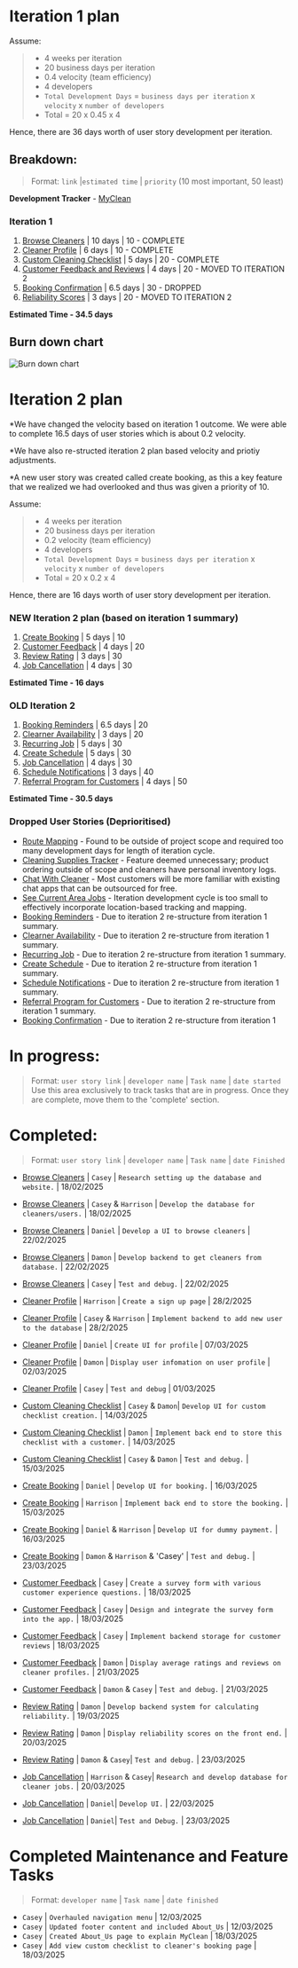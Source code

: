 # Iteration 1 plan
Assume:
> - 4 weeks per iteration
> - 20 business days per iteration
> - 0.4 velocity (team efficiency)
> - 4 developers 
> - `Total Development Days` = `business days per iteration` x `velocity` x `number of developers`
> - Total = 20 x 0.45 x 4

Hence, there are 36 days worth of user story development per iteration.

## Breakdown:
> Format: `link` |`estimated time` | `priority` (10 most important, 50 least)

**Development Tracker** - [MyClean](https://github.com/users/Casey-Summers/projects/1)

### Iteration 1
1. [Browse Cleaners](/user_stories/user_story_browse_cleaners.md) | 10 days | 10 - COMPLETE
2. [Cleaner Profile](/user_stories/user_story_create_cleaner_profile.md) | 6 days | 10 - COMPLETE
3. [Custom Cleaning Checklist](/user_stories/user_story_custom_cleaning_checklist.md) | 5 days | 20 - COMPLETE
4. [Customer Feedback and Reviews](/user_stories/user_story_customer_feedback.md) | 4 days | 20 - MOVED TO ITERATION 2
5. [Booking Confirmation](/user_stories/user_story_booking_confirmation.md) | 6.5 days | 30 - DROPPED
6. [Reliability Scores](/user_stories/user_story_reliability_scores.md) | 3 days | 20 - MOVED TO ITERATION 2

**Estimated Time - 34.5 days**

## Burn down chart
![Burn down chart](/iterations/images/iteration_1_burn_down_1.jpg)


# Iteration 2 plan
*We have changed the velocity based on iteration 1 outcome. We were able to complete 16.5 days of user stories which is about 0.2 velocity.

*We have also re-structed iteration 2 plan based velocity and priotiy adjustments. 

*A new user story was created called create booking, as this a key feature that we realized we had overlooked and thus was given a priority of 10.


Assume:
> - 4 weeks per iteration
> - 20 business days per iteration
> - 0.2 velocity (team efficiency)
> - 4 developers 
> - `Total Development Days` = `business days per iteration` x `velocity` x `number of developers`
> - Total = 20 x 0.2 x 4

Hence, there are 16 days worth of user story development per iteration.

### NEW Iteration 2 plan (based on iteration 1 summary)
1. [Create Booking](/user_stories/create_booking.md) | 5 days | 10 
2. [Customer Feedback](/user_stories/user_story_customer_feedback.md) | 4 days | 20 
3. [Review Rating](/user_stories/user_story_reliability_scores.md) | 3 days | 30
4. [Job Cancellation](/user_stories/user_story_handle_cancellations.md) | 4 days | 30
   
**Estimated Time - 16 days**


### OLD Iteration 2
1. [Booking Reminders](/user_stories/user_story_booking_reminders.md) | 6.5 days | 20
2. [Clearner Availability](/user_stories/user_story_cleaner_availability) | 3 days | 20
3. [Recurring Job](/user_stories/user_story_recurring_job.md) | 5 days | 30
4. [Create Schedule](/user_stories/user_story_create_schedule.md) | 5 days | 30
5. [Job Cancellation](/user_stories/user_story_handle_cancellations.md) | 4 days | 30
6. [Schedule Notifications](/user_stories/user_story_schedule_notifications.md) | 3 days | 40
7. [Referral Program for Customers](/user_stories/user_story_referral_program_for_customers.md) | 4 days | 50

**Estimated Time - 30.5 days**



### Dropped User Stories (Deprioritised)
* [Route Mapping](/user_stories/user_story_efficient_route_mapping.md) - Found to be outside of project scope and required too many development days for length of iteration cycle.
* [Cleaning Supplies Tracker](/user_stories/user_story_cleaning_supplies_tracking.md) - Feature deemed unnecessary; product ordering outside of scope and cleaners have personal inventory logs. 
* [Chat With Cleaner](/user_stories/user_story_chat_with_hired_cleaner.md) - Most customers will be more familiar with existing chat apps that can be outsourced for free.
* [See Current Area Jobs](/user_stories/user_story_see_current_area_cleaning_jobs.md) - Iteration development cycle is too small to effectively incorporate location-based tracking and mapping.
* [Booking Reminders](/user_stories/user_story_booking_reminders.md) - Due to iteration 2 re-structure from iteration 1 summary.
* [Clearner Availability](/user_stories/user_story_cleaner_availability) - Due to iteration 2 re-structure from iteration 1 summary.
* [Recurring Job](/user_stories/user_story_recurring_job.md) - Due to iteration 2 re-structure from iteration 1 summary.
* [Create Schedule](/user_stories/user_story_create_schedule.md) - Due to iteration 2 re-structure from iteration 1 summary.
* [Schedule Notifications](/user_stories/user_story_schedule_notifications.md) - Due to iteration 2 re-structure from iteration 1 summary.
* [Referral Program for Customers](/user_stories/user_story_referral_program_for_customers.md) - Due to iteration 2 re-structure from iteration 1 summary.
* [Booking Confirmation](/user_stories/user_story_booking_confirmation.md) - Due to iteration 2 re-structure from iteration 1

 

# In progress:
> Format: `user story link` | `developer name` | `Task name` | `date started` <br>
> Use this area exclusively to track tasks that are in progress. Once they are complete, move them to the 'complete' section.
    
# Completed:
> Format: `user story link` | `developer name` | `Task name` | `date Finished` <br>
* [Browse Cleaners](/user_stories/user_story_browse_cleaners.md) | `Casey` | `Research setting up the database and website.` | 18/02/2025
* [Browse Cleaners](/user_stories/user_story_browse_cleaners.md) | `Casey` & `Harrison` | `Develop the database for cleaners/users.` | 18/02/2025
* [Browse Cleaners](/user_stories/user_story_browse_cleaners.md) | `Daniel` | `Develop a UI to browse cleaners` | 22/02/2025
* [Browse Cleaners](/user_stories/user_story_browse_cleaners.md) | `Damon` | `Develop backend to get cleaners from database.` | 22/02/2025
* [Browse Cleaners](/user_stories/user_story_browse_cleaners.md) | `Casey` | `Test and debug.` | 22/02/2025


* [Cleaner Profile](/user_stories/user_story_create_cleaner_profile.md)  | `Harrison` | `Create a sign up page` | 28/2/2025
* [Cleaner Profile](/user_stories/user_story_create_cleaner_profile.md)  | `Casey` & `Harrison`  | `Implement backend to add new user to the database` | 28/2/2025
* [Cleaner Profile](/user_stories/user_story_create_cleaner_profile.md)  | `Daniel` | `Create UI for profile` | 07/03/2025
* [Cleaner Profile](/user_stories/user_story_create_cleaner_profile.md)  | `Damon` | `Display user infomation on user profile` | 02/03/2025
* [Cleaner Profile](/user_stories/user_story_create_cleaner_profile.md)  | `Casey` | `Test and debug` | 01/03/2025

* [Custom Cleaning Checklist](/user_stories/user_story_custom_cleaning_checklist.md) | `Casey` & `Damon`| `Develop UI for custom checklist creation.` | 14/03/2025
* [Custom Cleaning Checklist](/user_stories/user_story_custom_cleaning_checklist.md) | `Damon` | `Implement back end to store this checklist with a customer.` | 14/03/2025
* [Custom Cleaning Checklist](/user_stories/user_story_custom_cleaning_checklist.md) | `Casey` & `Damon` | `Test and debug.` | 15/03/2025

* [Create Booking](/user_stories/create_booking.md) | `Daniel` | `Develop UI for booking.` | 16/03/2025
* [Create Booking](/user_stories/create_booking.md) | `Harrison` | `Implement back end to store the booking.` | 15/03/2025
* [Create Booking](/user_stories/create_booking.md) | `Daniel` & `Harrison` | `Develop UI for dummy payment.` | 16/03/2025
* [Create Booking](/user_stories/create_booking.md) | `Damon` & `Harrison` & 'Casey' | `Test and debug.` | 23/03/2025

* [Customer Feedback](/user_stories/user_story_customer_feedback.md) | `Casey` | `Create a survey form with various customer experience questions.` | 18/03/2025
* [Customer Feedback](/user_stories/user_story_customer_feedback.md) | `Casey` | `Design and integrate the survey form into the app.` | 18/03/2025
* [Customer Feedback](/user_stories/user_story_customer_feedback.md) | `Casey` | `Implement backend storage for customer reviews` | 18/03/2025
* [Customer Feedback](/user_stories/user_story_customer_feedback.md) | `Damon` | `Display average ratings and reviews on cleaner profiles.` | 21/03/2025
* [Customer Feedback](/user_stories/user_story_customer_feedback.md) | `Damon` &  `Casey` | `Test and debug.` | 21/03/2025

* [Review Rating](/user_stories/user_story_reliability_scores.md) | `Damon` | `Develop backend system for calculating reliability.` | 19/03/2025
* [Review Rating](/user_stories/user_story_reliability_scores.md) | `Damon` | `Display reliability scores on the front end.` | 20/03/2025
* [Review Rating](/user_stories/user_story_reliability_scores.md) | `Damon` &  `Casey`| `Test and debug.` | 23/03/2025

* [Job Cancellation](/user_stories/user_story_handle_cancellations.md) | `Harrison` &  `Casey`| `Research and develop database for cleaner jobs.` | 20/03/2025

* [Job Cancellation](/user_stories/user_story_handle_cancellations.md) | `Daniel`| `Develop UI.` | 22/03/2025

* [Job Cancellation](/user_stories/user_story_handle_cancellations.md) | `Daniel`| `Test and Debug.` | 23/03/2025

 
# Completed Maintenance and Feature Tasks
> Format: `developer name` | `Task name` | `date finished` <br>
* `Casey` | `Overhauled navigation menu` | 12/03/2025
* `Casey` | `Updated footer content and included About_Us` | 12/03/2025
* `Casey` | `Created About_Us page to explain MyClean` | 18/03/2025
* `Casey` | `Add view custom checklist to cleaner's booking page` | 18/03/2025

